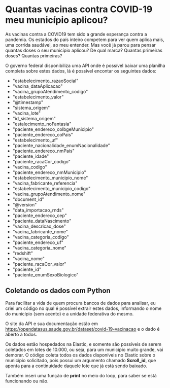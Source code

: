 # Quantas vacinas contra COVID-19 meu município aplicou?

As vacinas contra a COVID19 tem sido a grande esperança contra a pandemia. Os estados do país inteiro competem para ver quem aplica mais, uma corrida saudável, ao meu entender.
Mas você já parou para pensar quantas doses o seu município aplicou? De qual marca? Quantas primeiras doses? Quantas primeiras?

O governo federal disponibiliza uma API onde é possível baixar uma planilha completa sobre estes dados, lá é possível encontar os seguintes dados:
* "estabelecimento_razaoSocial"
* "vacina_dataAplicacao"
* "vacina_grupoAtendimento_codigo"
* "estabelecimento_valor"
* "@timestamp"
* "sistema_origem"
* "vacina_lote"
* "id_sistema_origem"
* "estalecimento_noFantasia"
* "paciente_endereco_coIbgeMunicipio"
* "paciente_endereco_coPais"
* "estabelecimento_uf"
* "paciente_nacionalidade_enumNacionalidade"
* "paciente_endereco_nmPais"
* "paciente_idade"
* "paciente_racaCor_codigo"
* "vacina_codigo"
* "paciente_endereco_nmMunicipio"
* "estabelecimento_municipio_nome"
* "vacina_fabricante_referencia"
* "estabelecimento_municipio_codigo"
* "vacina_grupoAtendimento_nome"
* "document_id"
* "@version"
* "data_importacao_rnds"
* "paciente_endereco_cep"
* "paciente_dataNascimento"
* "vacina_descricao_dose"
* "vacina_fabricante_nome"
* "vacina_categoria_codigo"
* "paciente_endereco_uf"
* "vacina_categoria_nome"
* "redshift"
* "vacina_nome"
* "paciente_racaCor_valor"
* "paciente_id"
* "paciente_enumSexoBiologico"

## Coletando os dados com Python

Para facilitar a vida de quem procura bancos de dados para analisar, eu criei um código no qual é possível extrair estes dados, informando o nome do município (sem acento) e a unidade federativa do mesmo.

O site da API e sua documentação estão em https://opendatasus.saude.gov.br/dataset/covid-19-vacinacao e o dado é aberto a todos.

Os dados estão hospedados na Elastic, e somente são possíveis de serem coletados em lotes de 10.000, ou seja, para um município muito grande, vai demorar.
O código coleta todos os dados disponíveis no Elastic sobre o município solicitado, pois possui um argumento chamado **Scroll_id**, que aponta para a continuidade daquele lote que já está sendo baixado.

Também inseri uma função de **print** no meio do loop, para saber se está funcionando ou não.

